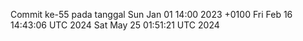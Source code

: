 Commit ke-55 pada tanggal Sun Jan 01 14:00 2023 +0100
Fri Feb 16 14:43:06 UTC 2024
Sat May 25 01:51:21 UTC 2024
